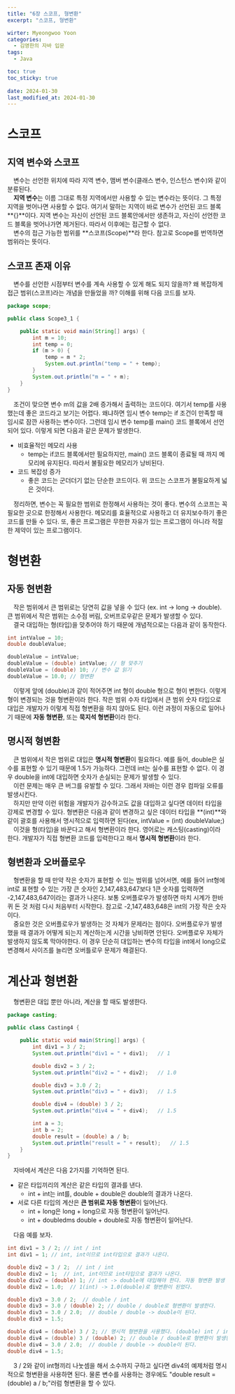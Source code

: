 ```yaml
---
title: "6장 스코프, 형변환"
excerpt: "스코프, 형변환"

wirter: Myeongwoo Yoon
categories:
  - 김영한의 자바 입문
tags:
  - Java

toc: true
toc_sticky: true
 
date: 2024-01-30
last_modified_at: 2024-01-30
---
```


스코프
======

지역 변수와 스코프
------
　변수는 선언한 위치에 따라 지역 변수, 맴버 변수(클래스 변수, 인스턴스 변수)와 같이 분류된다.<br/>
　**지역 변수**는 이름 그대로 특정 지역에서만 사용할 수 있는 변수라는 뜻이다. 그 특정 지역을 벗어나면 사용할 수 없다. 여기서 말하는 지역이 바로 변수가 선언된 코드 블록 **{}**이다. 지역 변수는 자신이 선언된 코드 블록안에서만 생존하고, 자신이 선언한 코드 블록을 벗어나가면 제거된다. 따라서 이후에는 접근할 수 없다.<br/>
　변수의 접근 가능한 범위를 **스코프(Scope)**라 한다. 참고로 Scope를 번역하면 범위라는 뜻이다.

스코프 존재 이유
------
　변수를 선언한 시점부터 변수를 계속 사용할 수 있게 해도 되지 않을까? 왜 복잡하게 접근 범위(스코프)라는 개념을 만들었을 까? 이해를 위해 다음 코드를 보자.
```java
package scope;

public class Scope3_1 {

    public static void main(String[] args) {
        int m = 10;
        int temp = 0;
        if (m > 0) {
            temp = m * 2;
            System.out.println("temp = " + temp);
        }
        System.out.println("m = " + m);
    }
}
```

　조건이 맞으면 변수 m의 값을 2배 증가해서 출력하는 코드이다. 여기서 temp를 사용했는데 좋은 코드라고 보기는 어렵다. 왜냐하면 임시 변수 temp는 if 조건이 만족할 때 임시로 잠깐 사용하는 변수이다. 그런데 임시 변수 temp를 main() 코드 블록에서 선언되어 있다. 이렇게 되면 다음과 같은 문제가 발생한다.
* 비효율적인 메모리 사용
  - temp는 if코드 블록에서만 필요하지만, main() 코드 블록이 종료될 때 까지 메모리에 유지된다. 따라서 불필요한 메모리가 낭비된다.
* 코드 복잡성 증가
  - 좋은 코드는 군더더기 없는 단순한 코드이다. 위 코드는 스코프가 불필요하게 넓은 것이다.

　정리하면, 변수는 꼭 필요한 범위로 한정해서 사용하는 것이 좋다. 변수의 스코프는 꼭 필요한 곳으로 한정해서 사용한다. 메모리를 효율적으로 사용하고 더 유지보수하기 좋은 코드를 만들 수 있다. 또, 좋은 프로그램은 무한한 자유가 있는 프로그램이 아니라 적절한 제약이 있는 프로그램이다.

형변환
======

자동 현변환
------
　작은 범위에서 큰 범위로는 당연히 값을 넣을 수 있다 (ex. int -> long -> double). 큰 범위에서 작은 범위는 소수점 버림, 오버프로우같은 문제가 발생할 수 있다.<br/>
　결국 대입하는 형(타입)을 맞추어야 하기 때문에 개념적으로는 다음과 같이 동작한다.
```java
int intValue = 10;
double doubleValue;

doubleValue = intValue;
doubleValue = (double) intValue; // 형 맞추기
doubleValue = (double) 10; // 변수 값 읽기
doubleValue = 10.0; // 형변환
```

　이렇게 앞에 (double)과 같이 적어주면 int 형이 double 형으로 형이 변한다. 이렇게 형이 변경되는 것을 형변환이라 한다. 작은 범위 수자 타입에서 큰 범위 숫자 타입으로 대입은 개발자가 이렇게 직접 형변환을 하지 않아도 된다. 이런 과정이 자동으로 일어나기 때문에 **자동 형변환**, 또는 **묵지석 형변환**이라 한다.

명시적 형변환
------
　큰 범위에서 작은 범위로 대입은 **명시적 형변환**이 필요하다. 예를 들어, double은 실수를 표현할 수 있기 때문에 1.5가 가능하다. 그런데 int는 실수를 표현할 수 없다. 이 경우 double을 int에 대입하면 숫자가 손실되는 문제가 발생할 수 있다.<br/>
　이런 문제는 매우 큰 버그를 유발할 수 있다. 그래서 자바는 이런 경우 컴파일 오류를 발생시킨다.<br/>
　하지만 만약 이런 위험을 개발자가 감수하고도 값을 대입하고 싶다면 데이터 타입을 강제로 변경할 수 있다. 형변환은 다음과 같이 변경하고 싶은 데이터 타입을 **(int)**와 같이 괄호를 사용해서 명시적으로 입력하면 된다(ex, intValue = (int) doubleValue;)<br/>
　이것을 형(타입)을 바꾼다고 해서 형변환이라 한다. 영어로는 캐스팅(casting)이라 한다. 개발자가 직접 형변환 코드를 입력한다고 해서 **명시적 형변환**이라 한다.

형변환과 오버플로우
------
　형변환을 할 때 만약 작은 숫자가 표현할 수 있는 범위를 넘어서면, 예를 들어 int형에 int로 표현할 수 있는 가장 큰 숫자인 2,147,483,647보다 1큰 숫자를 입력하면 -2,147,483,647이라는 결과가 나온다. 보통 오버플로우가 발생하면 마치 시계가 한바퀴 돈 것 처럼 다시 처음부터 시작한다. 참고로 -2,147,483,648은 int의 가장 작은 숫자이다.<br/>
　중요한 것은 오버플로우가 발생하는 것 자체가 문제라는 점이다. 오버플로우가 발생했을 때 결과가 어떻게 되는지 계산하는게 시간을 낭비하면 안된다. 오버플로우 자체가 발생하지 않도록 막아야한다. 이 경우 단순히 대입하는 변수의 타입을 int에서 long으로 변경해서 사이즈를 늘리면 오버틀로우 문제가 해결된다.

계산과 형변환
======
　형변환은 대입 뿐만 아니라, 계산을 할 때도 발생한다.
```java
package casting;

public class Casting4 {

    public static void main(String[] args) {
        int div1 = 3 / 2;
        System.out.println("div1 = " + div1);   // 1

        double div2 = 3 / 2;
        System.out.println("div2 = " + div2);   // 1.0

        double div3 = 3.0 / 2;
        System.out.println("div3 = " + div3);   // 1.5

        double div4 = (double) 3 / 2;
        System.out.println("div4 = " + div4);   // 1.5

        int a = 3;
        int b = 2;
        double result = (double) a / b;
        System.out.println("result = " + result);   // 1.5
    }
}
```

　자바에서 계산은 다음 2가지를 기억하면 된다.
* 같은 타입끼리의 계산은 같은 타입의 결과를 낸다.
  - int + int는 int를, double + double은 double의 결과가 나온다.
* 서로 다른 타입의 계산은 **큰 범위로 자동 형변환**이 일어난다.
  - int + long은 long + long으로 자동 형변환이 일어난다.
  - int + doubledms double + double로 자동 형변환이 일어난다.

　다음 예를 보자.
```java
int div1 = 3 / 2; // int / int
int div1 = 1; // int, int이므로 int타입으로 결과가 나온다.

double div2 = 3 / 2;  // int / int
double div2 = 1;  // int, int이므로 int타입으로 결과가 나온다.
double div2 = (double) 1; // int -> double에 대입해야 한다. 자동 형변환 발생
double div2 = 1.0;  // 1(int) -> 1.0(double)로 형변환이 된었다.

double div3 = 3.0 / 2;  // double / int
double div3 = 3.0 / (double) 2; // double / double로 형변환이 발생한다.
double div3 = 3.0 / 2.0;  // double / double -> double이 된다.
double div3 = 1.5;

double div4 = (double) 3 / 2; // 명시적 형변환을 사용했다. (double) int / int
double div4 = (double) 3 / (double) 2; // double / double로 형변환이 발생한다.
double div4 = 3.0 / 2.0;  // double / double -> double이 된다.
double div4 = 1.5;
```

　3 / 2와 같이 int형끼리 나눗셈을 해서 소수까지 구하고 싶다면 div4의 예제처럼 명시적으로 형변환을 사용하면 된다. 물론 변수를 사용하는 경우에도 "double result = (double) a / b;"러럼 형변환을 할 수 있다.